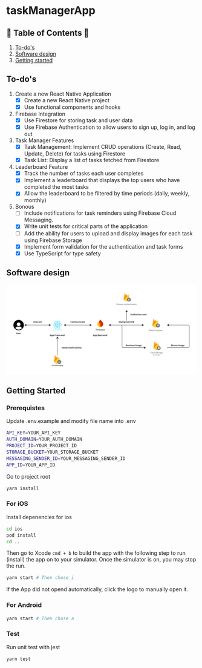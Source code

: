 # taskManagerApp

## 📖 Table of Contents 📖

1. [To-do's](##To-do's)
2. [Software design](##software-design)
3. [Getting started](##getting-started)

## To-do's

1. Create a new React Native Application
   - [x] Create a new React Native project
   - [x] Use functional components and hooks
2. Firebase Integration
   - [x] Use Firestore for storing task and user data
   - [x] Use Firebase Authentication to allow users to sign up, log in, and log out
3. Task Manager Features
   - [x] Task Management: Implement CRUD operations (Create, Read, Update, Delete)
         for tasks using Firestore
   - [x] Task List: Display a list of tasks fetched from Firestore
4. Leaderboard Feature
   - [x] Track the number of tasks each user completes
   - [x] Implement a leaderboard that displays the top users who have completed the most tasks
   - [x] Allow the leaderboard to be filtered by time periods (daily, weekly, monthly)
5. Bonous
   - [ ] Include notifications for task reminders using Firebase Cloud Messaging.
   - [x] Write unit tests for critical parts of the application
   - [ ] Add the ability for users to upload and display images for each task using Firebase Storage
   - [x] Implement form validation for the authentication and task forms
   - [x] Use TypeScript for type safety

## Software design

![software](./assets/documentation/software.png)

## Getting Started

### Prerequistes

Update .env.example and modify file name into .env

```bash
API_KEY=YOUR_API_KEY
AUTH_DOMAIN=YOUR_AUTH_DOMAIN
PROJECT_ID=YOUR_PROJECT_ID
STORAGE_BUCKET=YOUR_STORAGE_BUCKET
MESSAGING_SENDER_ID=YOUR_MESSAGING_SENDER_ID
APP_ID=YOUR_APP_ID
```

Go to project root

```bash
yarn install
```

### For iOS

Install depenencies for ios

```bash
cd ios
pod install
cd ..
```

Then go to Xcode `cmd + b` to build the app with the following step to run (install) the app on to your simulator.
Once the simulator is on, you may stop the run.

```bash
yarn start # Then chose i
```

If the App did not opend automatically, click the logo to manually open it.

### For Android

```bash
yarn start # Then chose a
```

### Test

Run unit test with jest

```bash
yarn test
```
